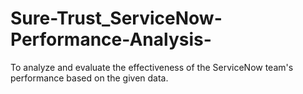 # Sure-Trust_ServiceNow-Performance-Analysis-
To analyze and evaluate the effectiveness of the ServiceNow team's performance based on the given data. 
